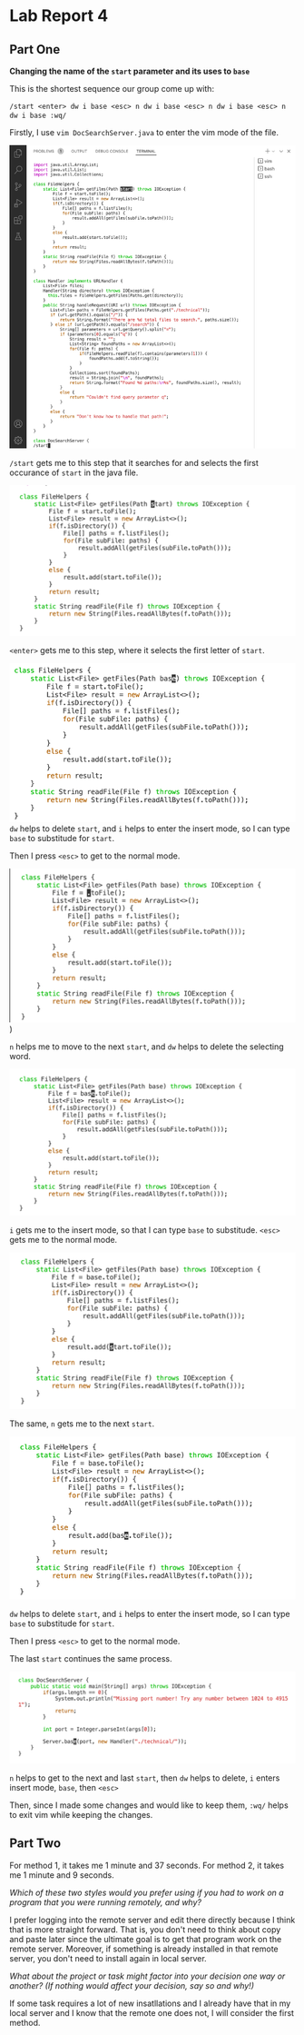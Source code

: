 # Lab Report 4

## Part One

**Changing the name of the `start` parameter and its uses to `base`**

This is the shortest sequence our group come up with:

```
/start <enter> dw i base <esc> n dw i base <esc> n dw i base <esc> n dw i base :wq/
```

Firstly, I use `vim DocSearchServer.java` to enter the vim mode of the file.

![image](./%3Cstart%3E.png)

`/start` gets me to this step that it searches for and selects the first occurance of `start` in the java file.

![image](https://github.com/YuxuanIsL/lab-report-week-7/blob/main/%3Center%3E.png) 

`<enter>` gets me to this step, where it selects the first letter of `start`.

![image](https://github.com/YuxuanIsL/lab-report-week-7/blob/main/dw%20i%20base%20.png)
`dw` helps to delete `start`, and `i` helps to enter the insert mode, so I can type `base` to substitude for `start`.

Then I press `<esc>` to get to the normal mode.

![image](https://github.com/YuxuanIsL/lab-report-week-7/blob/main/n%20dw%20.png)) 

`n` helps me to move to the next `start`, and `dw` helps to delete the selecting word.

![image](https://github.com/YuxuanIsL/lab-report-week-7/blob/main/i%20base%20%3Cesc%3E.png) 

`i` gets me to the insert mode, so that I can type `base` to substitude. `<esc>` gets me to the normal mode.

![image](https://github.com/YuxuanIsL/lab-report-week-7/blob/main/n.png) 

The same, `n` gets me to the next `start`.

![image](https://github.com/YuxuanIsL/lab-report-week-7/blob/main/dw%20i%20base%20%3Cesc%3E.png) 

`dw` helps to delete `start`, and `i` helps to enter the insert mode, so I can type `base` to substitude for `start`.

Then I press `<esc>` to get to the normal mode.

The last `start` continues the same process.

![image](https://github.com/YuxuanIsL/lab-report-week-7/blob/main/last%20one.png) 

`n` helps to get to the next and last `start`, then `dw` helps to delete, `i` enters insert mode, `base`, then `<esc>` 

Then, since I made some changes and would like to keep them, `:wq/` helps to exit vim while keeping the changes.

## Part Two
For method 1, it takes me 1 minute and 37 seconds.
For method 2, it takes me 1 minute and 9 seconds.

*Which of these two styles would you prefer using if you had to work on a program that you were running remotely, and why?*

I prefer logging into the remote server and edit there directly because I think that is more straight forward. That is, you don't need to think about copy and paste later since the ultimate goal is to get that program work on the remote server. Moreover, if something is already installed in that remote server, you don't need to install again in local server.

*What about the project or task might factor into your decision one way or another? (If nothing would affect your decision, say so and why!)*

If some task requires a lot of new insatllations and I already have that in my local server and I know that the remote one does not, I will consider the first method.

